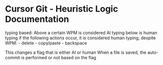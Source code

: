 # Cursor Git - Heuristic Logic Documentation

typing based:
Above a certain WPM is considered AI typing
below is human typing
if the following actions occur, it is considered human typing, despite WPM:
    - delete
    - copy/paste
    - backspace

This changes a flag that is either AI or human
When a file is saved, the auto-commit is performed or not based on the flag
